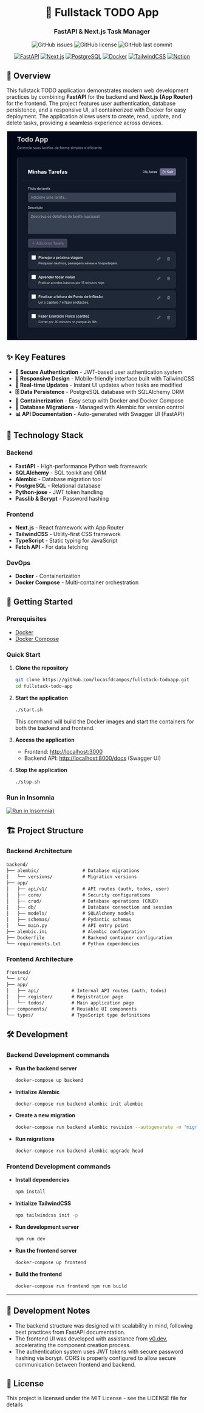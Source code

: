 <div align="center">

# 🚀 Fullstack TODO App

### FastAPI & Next.js Task Manager ### 

![GitHub issues](https://img.shields.io/github/issues/lucasfdcampos/fullstack-todoapp)
![GitHub license](https://img.shields.io/github/license/lucasfdcampos/fullstack-todoapp)
![GitHub last commit](https://img.shields.io/github/last-commit/lucasfdcampos/fullstack-todoapp)

[![FastAPI](https://img.shields.io/badge/FastAPI-005571?style=for-the-badge&logo=fastapi)](https://fastapi.tiangolo.com/)
[![Next.js](https://img.shields.io/badge/Next.js-000000?style=for-the-badge&logo=next.js)](https://nextjs.org/)
[![PostgreSQL](https://img.shields.io/badge/PostgreSQL-316192?style=for-the-badge&logo=postgresql&logoColor=white)](https://www.postgresql.org/)
[![Docker](https://img.shields.io/badge/Docker-2496ED?style=for-the-badge&logo=docker&logoColor=white)](https://www.docker.com/)
[![TailwindCSS](https://img.shields.io/badge/Tailwind_CSS-38B2AC?style=for-the-badge&logo=tailwind-css&logoColor=white)](https://tailwindcss.com/)
[![Notion](https://img.shields.io/badge/Notion-000000?style=for-the-badge&logo=notion&logoColor=white)](https://lumbar-mall-a1b.notion.site/Challenge-fullstack-1d50ceab98a980b1b2a7cb2877bc73ac)

</div>

## 📝 Overview ##

This fullstack TODO application demonstrates modern web development practices by combining **FastAPI** for the backend and **Next.js (App Router)** for the frontend. The project features user authentication, database persistence, and a responsive UI, all containerized with Docker for easy deployment.
The application allows users to create, read, update, and delete tasks, providing a seamless experience across devices.

<p align="center">
  <img src="https://github.com/lucasfdcampos/fullstack-todoapp/blob/master/todo-app.png" alt="Print do Aplicativo de Gerenciamento de Tarefas" width="500">
</p>

## ✨ Key Features

- **🔐 Secure Authentication** - JWT-based user authentication system
- **📱 Responsive Design** - Mobile-friendly interface built with TailwindCSS
- **🔄 Real-time Updates** - Instant UI updates when tasks are modified
- **🗄️ Data Persistence** - PostgreSQL database with SQLAlchemy ORM
- **🐳 Containerization** - Easy setup with Docker and Docker Compose
- **🔄 Database Migrations** - Managed with Alembic for version control
- **📊 API Documentation** - Auto-generated with Swagger UI (FastAPI)

## 🧱 Technology Stack

### Backend
- **FastAPI** - High-performance Python web framework
- **SQLAlchemy** - SQL toolkit and ORM
- **Alembic** - Database migration tool
- **PostgreSQL** - Relational database
- **Python-jose** - JWT token handling
- **Passlib & Bcrypt** - Password hashing

### Frontend
- **Next.js** - React framework with App Router
- **TailwindCSS** - Utility-first CSS framework
- **TypeScript** - Static typing for JavaScript
- **Fetch API** - For data fetching

### DevOps
- **Docker** - Containerization
- **Docker Compose** - Multi-container orchestration

## 🚀 Getting Started

### Prerequisites

- [Docker](https://docs.docker.com/get-docker/)
- [Docker Compose](https://docs.docker.com/compose/install/)

### Quick Start

1. **Clone the repository**
   ```bash
   git clone https://github.com/lucasfdcampos/fullstack-todoapp.git
   cd fullstack-todo-app
   ```

2. **Start the application**
   ```bash 
   ./start.sh
   ```
   This command will build the Docker images and start the containers for both the backend and frontend.

3. **Access the application**
    - Frontend: [http://localhost:3000](http://localhost:3000)
    - Backend API: [http://localhost:8000/docs](http://localhost:8000/docs) (Swagger UI)

4. **Stop the application**
    ```bash
    ./stop.sh
    ```

### Run in Insomnia ###
[![Run in Insomnia}](https://insomnia.rest/images/run.svg)](https://insomnia.rest/run/?label=todo-app&uri=https%3A%2F%2Fraw.githubusercontent.com%2Flucasfdcampos%2Ffullstack-todoapp%2Frefs%2Fheads%2Fmaster%2Ftodo-app.json)

## 🏗️ Project Structure ##
### Backend Architecture ###
```
backend/
├── alembic/                # Database migrations
│   └── versions/           # Migration versions
├── app/
│   ├── api/v1/             # API routes (auth, todos, user)
│   ├── core/               # Security configurations
│   ├── crud/               # Database operations (CRUD)
│   ├── db/                 # Database connection and session
│   ├── models/             # SQLAlchemy models
│   ├── schemas/            # Pydantic schemas
│   └── main.py             # API entry point
├── alembic.ini             # Alembic configuration
├── Dockerfile              # Backend container configuration
└── requirements.txt        # Python dependencies
```

### Frontend Architecture ###
```
frontend/
└── src/
├── app/
│   ├── api/            # Internal API routes (auth, todos)
│   ├── register/       # Registration page
│   └── todos/          # Main application page
├── components/         # Reusable UI components
└── types/              # TypeScript type definitions
```

## 🛠️ Development
### Backend Development commands ###
- **Run the backend server**
  ```bash
  docker-compose up backend
  ```
- **Initialize Alembic**
  ```bash
  docker-compose run backend alembic init alembic
  ```
- **Create a new migration**
  ```bash
  docker-compose run backend alembic revision --autogenerate -m "migration_name"
  ```
- **Run migrations**
  ```bash
  docker-compose run backend alembic upgrade head
  ```

### Frontend Development commands ### 
- **Install dependencies**
  ```bash
  npm install
  ```
- **Initialize TailwindCSS**
  ```bash
  npx tailwindcss init -p
  ```
- **Run development server**
  ```bash
  npm run dev
  ```
- **Run the frontend server**
  ```bash
  docker-compose up frontend
  ```
- **Build the frontend**
  ```bash
  docker-compose run frontend npm run build
  ```

---
## 📝 Development Notes ##
- The backend structure was designed with scalability in mind, following best practices from FastAPI documentation.
- The frontend UI was developed with assistance from [v0.dev](https://v0.dev/), accelerating the component creation process.
- The authentication system uses JWT tokens with secure password hashing via bcrypt.
CORS is properly configured to allow secure communication between frontend and backend.


## 📄 License

This project is licensed under the MIT License - see the LICENSE file for details
